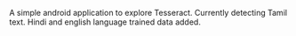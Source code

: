 A simple android application to explore Tesseract. Currently detecting Tamil text. Hindi and english language trained data added. 
